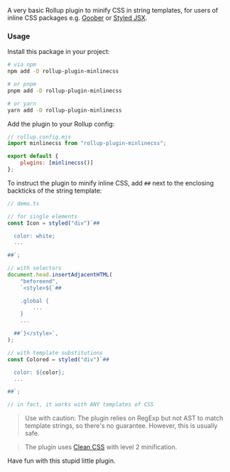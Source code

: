 A very basic Rollup plugin to minify CSS in string templates, for users of
inline CSS packages e.g. [Goober](https://github.com/cristianbote/goober) or
[Styled JSX](https://github.com/vercel/styled-jsx).

### Usage

Install this package in your project:

```bash
# via npm
npm add -D rollup-plugin-minlinecss

# or pnpm
pnpm add -D rollup-plugin-minlinecss

# or yarn
yarn add -D rollup-plugin-minlinecss
```

Add the plugin to your Rollup config:

```mjs
// rollup.config.mjs
import minlinecss from "rollup-plugin-minlinecss";

export default {
	plugins: [minlinecss()]
};
```

To instruct the plugin to minify inline CSS, add `##` next to the enclosing
backticks of the string template:

```ts
// demo.ts

// for single elements
const Icon = styled("div")`##

  color: white;
  ...

##`;

// with selectors
document.head.insertAdjacentHTML(
	"beforeend",
	`<style>${`##

    .global {
        ...
    }
    ...

  ##`}</style>`,
);

// with template substitutions
const Colored = styled("div")`##

  color: ${color};
  ...

##`;

// in fact, it works with ANY templates of CSS
```

> Use with caution: The plugin relies on RegExp but not AST to match template
> strings, so there's no guarantee. However, this is usually safe.

> The plugin uses [Clean CSS](https://github.com/clean-css/clean-css) with level
> 2 minification.

Have fun with this stupid little plugin.
